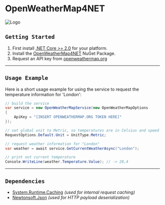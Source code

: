# OpenWeatherMap4NET

![Logo](https://i.imgur.com/YGidHLe.png)

## `Getting Started`

1. First install [.NET Core >= 2.0](https://dotnet.microsoft.com/download/dotnet-core/2.0) for your platform.
2. Install the [OpenWeatherMap4NET](https://www.nuget.org/packages/OpenWeatherMap4NET/) NuGet Package.
3. Request an API key from [openweathermap.org](https://home.openweathermap.org/api_keys)

___

## `Usage Example`

Here is a short usage example for using the service to request the temperature information for 'London':

```csharp
// build the service
var service = new OpenWeatherMapService(new OpenWeatherMapOptions
{
    ApiKey = "[INSERT OPENWEATHERMAP.ORG TOKEN HERE]"
});

// set global unit to Metric, so temperatures are in Celsius and speed units in meter/sec.
RequestOptions.Default.Unit = UnitType.Metric;

// request weather information for "London"
var weather = await service.GetCurrentWeatherAsync("London");

// print out current temperature
Console.WriteLine(weather.Temperature.Value); // -> 20,4
```

___

## `Dependencies`
- [System.Runtime.Caching](https://www.nuget.org/packages/System.Runtime.Caching/) *(used for internal request caching)*
- [Newtonsoft.Json](https://www.nuget.org/packages/Newtonsoft.Json/) *(used for HTTP payload deserialization)*